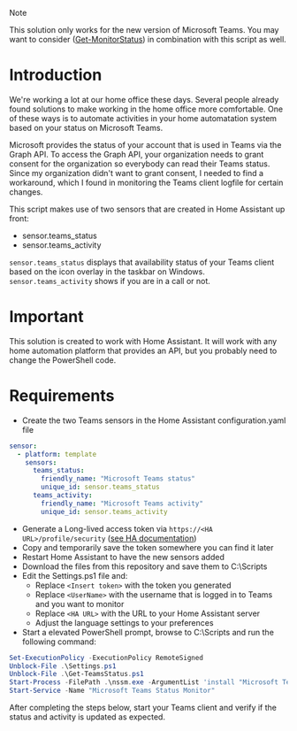 > [!NOTE]
> This solution only works for the new version of Microsoft Teams. You may want to consider ([Get-MonitorStatus](https://github.com/EBOOZ/Get-MonitorStatus)) in combination with this script as well.

# Introduction
We're working a lot at our home office these days. Several people already found solutions to make working in the home office more comfortable. One of these ways is to automate activities in your home automatation system based on your status on Microsoft Teams.

Microsoft provides the status of your account that is used in Teams via the Graph API. To access the Graph API, your organization needs to grant consent for the organization so everybody can read their Teams status. Since my organization didn't want to grant consent, I needed to find a workaround, which I found in monitoring the Teams client logfile for certain changes.

This script makes use of two sensors that are created in Home Assistant up front:
* sensor.teams_status
* sensor.teams_activity

`sensor.teams_status` displays that availability status of your Teams client based on the icon overlay in the taskbar on Windows. `sensor.teams_activity` shows if you are in a call or not.

# Important
This solution is created to work with Home Assistant. It will work with any home automation platform that provides an API, but you probably need to change the PowerShell code.

# Requirements
* Create the two Teams sensors in the Home Assistant configuration.yaml file
```yaml
sensor:
  - platform: template
    sensors:
      teams_status: 
        friendly_name: "Microsoft Teams status"
        unique_id: sensor.teams_status
      teams_activity:
        friendly_name: "Microsoft Teams activity"
        unique_id: sensor.teams_activity
```
* Generate a Long-lived access token via `https://<HA URL>/profile/security` ([see HA documentation](https://developers.home-assistant.io/docs/auth_api/#long-lived-access-token))
* Copy and temporarily save the token somewhere you can find it later
* Restart Home Assistant to have the new sensors added
* Download the files from this repository and save them to C:\Scripts
* Edit the Settings.ps1 file and:
  * Replace `<Insert token>` with the token you generated
  * Replace `<UserName>` with the username that is logged in to Teams and you want to monitor
  * Replace `<HA URL>` with the URL to your Home Assistant server
  * Adjust the language settings to your preferences
* Start a elevated PowerShell prompt, browse to C:\Scripts and run the following command:
```powershell
Set-ExecutionPolicy -ExecutionPolicy RemoteSigned
Unblock-File .\Settings.ps1
Unblock-File .\Get-TeamsStatus.ps1
Start-Process -FilePath .\nssm.exe -ArgumentList 'install "Microsoft Teams Status Monitor" "C:\Windows\System32\WindowsPowerShell\v1.0\powershell.exe" "-command "& { . C:\Scripts\TeamsStatus\Get-TeamsStatus.ps1 }"" ' -NoNewWindow -Wait
Start-Service -Name "Microsoft Teams Status Monitor"
```

After completing the steps below, start your Teams client and verify if the status and activity is updated as expected.
